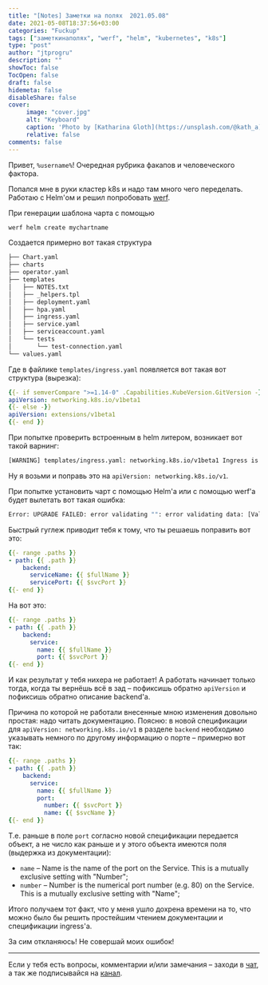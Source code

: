 ```yaml
---
title: "[Notes] Заметки на полях  2021.05.08"
date: 2021-05-08T18:37:56+03:00
categories: "Fuckup"
tags: ["заметкинаполях", "werf", "helm", "kubernetes", "k8s"]
type: "post"
author: "jtprogru"
description: ""
showToc: false
TocOpen: false
draft: false
hidemeta: false
disableShare: false
cover:
     image: "cover.jpg"
     alt: "Keyboard"
     caption: 'Photo by [Katharina Gloth](https://unsplash.com/@kath_a) on [Unsplash](https://unsplash.com/)'
     relative: false
comments: false
---
```


Привет, `%username%`! Очередная рубрика факапов и человеческого фактора. 

Попался мне в руки кластер k8s и надо там много чего переделать. Работаю с Helm'ом и решил попробовать [werf](https://werf.io).

При генерации шаблона чарта с помощью 

```bash
werf helm create mychartname
```
Создается примерно вот такая структура

```bash
├── Chart.yaml
├── charts
├── operator.yaml
├── templates
│   ├── NOTES.txt
│   ├── _helpers.tpl
│   ├── deployment.yaml
│   ├── hpa.yaml
│   ├── ingress.yaml
│   ├── service.yaml
│   ├── serviceaccount.yaml
│   └── tests
│       └── test-connection.yaml
└── values.yaml
```

Где в файлике `templates/ingress.yaml` появляется вот такая вот структура (вырезка):

```yaml
{{- if semverCompare ">=1.14-0" .Capabilities.KubeVersion.GitVersion -}}
apiVersion: networking.k8s.io/v1beta1
{{- else -}}
apiVersion: extensions/v1beta1
{{- end }}
```

При попытке проверить встроенным в helm литером, возникает вот такой варнинг:

```bash
[WARNING] templates/ingress.yaml: networking.k8s.io/v1beta1 Ingress is deprecated in v1.19+, unavailable in v1.22+; use networking.k8s.io/v1 Ingress
```

Ну я возьми и поправь это на `apiVersion: networking.k8s.io/v1`.

При попытке установить чарт с помощью Helm'а или с помощью werf'а будет вылетать вот такая ошибка:
```bash
Error: UPGRADE FAILED: error validating "": error validating data: [ValidationError(Ingress.spec.rules[0].http.paths[0].backend): unknown field "serviceName" in io.k8s.api.networking.v1.IngressBackend, ValidationError(Ingress.spec.rules[0].http.paths[0].backend): unknown field "servicePort" in io.k8s.api.networking.v1.IngressBackend]
```
Быстрый гуглеж приводит тебя к тому, что ты решаешь поправить вот это:

```yaml
{{- range .paths }}
- path: {{ .path }}
    backend:
      serviceName: {{ $fullName }}
      servicePort: {{ $svcPort }}
{{- end }}
```

На вот это:

```yaml
{{- range .paths }}
- path: {{ .path }}
    backend:
      service:
        name: {{ $fullName }}
        port: {{ $svcPort }}
{{- end }}
```

И как результат у тебя нихера не работает! А работать начинает только тогда, когда ты вернёшь всё в зад – пофиксишь обратно `apiVersion` и пофиксишь обратно описание backend'а.

Причина по которой не работали внесенные мною изменения довольно простая: надо читать документацию. Поясню: в новой спецификации для `apiVersion: networking.k8s.io/v1` в разделе `backend` необходимо указывать немного по другому информацию о порте – примерно вот так:

```yaml
{{- range .paths }}
- path: {{ .path }}
    backend:
      service:
        name: {{ $fullName }}
        port:
          number: {{ $svcPort }}
          name: {{ $svcName }}
{{- end }}
```

Т.е. раньше в поле `port` согласно новой спецификации передается объект, а не число как раньше и у этого объекта имеются поля (выдержка из документации):
- `name` <string> – Name is the name of the port on the Service. This is a mutually exclusive setting with "Number";
- `number` <integer> – Number is the numerical port number (e.g. 80) on the Service. This is a mutually exclusive setting with "Name";

Итого получаем тот факт, что у меня ушло дохрена времени на то, что можно было бы решить простейшим чтением документации и спецификации ingress'a. 

За сим откланяюсь! Не совершай моих ошибок!  

---
Если у тебя есть вопросы, комментарии и/или замечания – заходи в [чат](https://t.me/myblog_chats), а так же подписывайся на [канал](https://t.me/myblog_channel).
